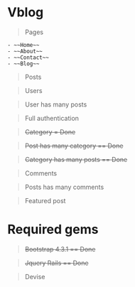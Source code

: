 # Vblog

  > Pages
  
    - ~~Home~~
    - ~~About~~
    - ~~Contact~~
    - ~~Blog~~

  > Posts

  > Users
  
  > User has many posts
  
  > Full authentication
  
  > ~~Category = Done~~
  
  > ~~Post has many category == Done~~
  
  > ~~Category has many posts == Done~~
  
  > Comments
  
  > Posts has many comments
  
  > Featured post

# Required gems

  > ~~Bootstrap 4.3.1 == Done~~

  > ~~Jquery Rails    == Done~~
  
  > Devise